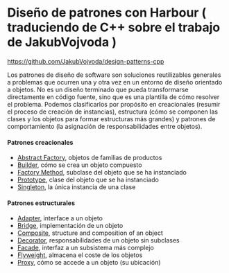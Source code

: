 # Diseño de patrones con Harbour ( traduciendo de C++ sobre el trabajo de JakubVojvoda  )
https://github.com/JakubVojvoda/design-patterns-cpp

Los patrones de diseño de software son soluciones reutilizables generales a problemas que ocurren una y otra vez en un entorno de diseño orientado a objetos. No es un diseño terminado que pueda transformarse directamente en código fuente, sino que es una plantilla de cómo resolver el problema. Podemos clasificarlos por propósito en creacionales (resumir el proceso de creación de instancias), estructura (cómo se componen las clases y los objetos para formar estructuras más grandes) y patrones de comportamiento (la asignación de responsabilidades entre objetos).

#### Patrones creacionales
- [Abstract Factory], objetos de familias de productos
- [Builder], cómo se crea un objeto compuesto
- [Factory Method], subclase del objeto que se ha instanciado
- [Prototype], clase del objeto que se ha instanciado
- [Singleton], la única instancia de una clase

#### Patrones estructurales
- [Adapter], interface a un objeto
- [Bridge], implementación de un objeto
- [Composite], structure and composition of an object
- [Decorator], responsabilidades de un objeto sin subclases
- [Facade], interfaz a un subsistema más complejo
- [Flyweight], almacena el coste de los objetos
- [Proxy], cómo se accede a un objeto (su ubicación)


[Abstract Factory]: https://github.com/angelvisionwin/design-patterns-harbour/tree/main/abstract-factory
[Builder]: https://github.com/angelvisionwin/design-patterns-harbour/tree/main/builder
[Factory Method]: https://github.com/angelvisionwin/design-patterns-harbour/tree/main/factory-method
[Prototype]: https://github.com/angelvisionwin/design-patterns-harbour/tree/main/prototype
[Singleton]: https://github.com/angelvisionwin/design-patterns-harbour/tree/main/singleton

[Adapter]: https://github.com/angelvisionwin/design-patterns-harbour/tree/main/adapter
[Bridge]: https://github.com/angelvisionwin/design-patterns-harbour/tree/main/bridge
[Composite]: https://github.com/angelvisionwin/design-patterns-harbour/tree/main/composite
[Decorator]: https://github.com/angelvisionwin/design-patterns-harbour/tree/main/decorator
[Facade]: https://github.com/angelvisionwin/design-patterns-harbour/tree/main/facade
[Flyweight]: https://github.com/angelvisionwin/design-patterns-harbour/tree/main/flyweight
[Proxy]: https://github.com/angelvisionwin/design-patterns-harbour/tree/main/proxy
